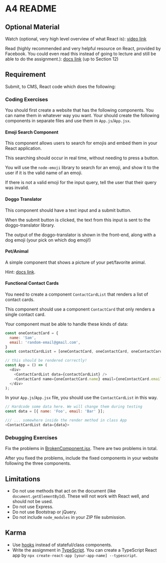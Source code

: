 # A4 README

## Optional Material

Watch (optional, very high level overview of what React is):
[video link](https://www.youtube.com/watch?v=7K2rDNOlEes)

Read (highly recommended and very helpful resource on React, provided by Facebook. You could even
read this instead of going to lecture and still be able to do the assignment.):
[docs link](https://reactjs.org/docs/hello-world.html) (up to Section 12)

## Requirement

Submit, to CMS, React code which does the following:

### Coding Exercises

You should first create a website that has the following components. You can name them in whatever
way you want. Your should create the following components in separate files and use them in
`App.js`/`App.jsx`.

#### Emoji Search Component

This component allows users to search for emojis and embed them in your React application.

This searching should occur in real time, without needing to press a button.

You will use the `node-emoji` library to search for an emoji, and show it to the user if it is the
valid name of an emoji.

If there is not a valid emoji for the input query, tell the user that their query was invalid.

#### Doggo Translator

This component should have a text input and a submit button.

When the submit button is clicked, the text from this input is sent to the doggo-translator library.

The output of the doggo-translator is shown in the front-end, along with a dog emoji
(your pick on which dog emoji!)

#### Pet/Animal

A simple component that shows a picture of your pet/favorite animal.

Hint: [docs link](https://facebook.github.io/create-react-app/docs/adding-images-fonts-and-files).

#### Functional Contact Cards

You need to create a component `ContactCardList` that renders a list of contact cards.

This component should use a component `ContactCard` that only renders a single contact card.

Your component must be able to handle these kinds of data:

```javascript
const oneContactCard = {
  name: 'Sam',
  email: 'random-email@gmail.com',
}
const contactCardList = [oneContactCard, oneContactCard, oneContactCard];

// this should be rendered correctly!
const App = () => (
  <div>
    <ContactCardList data={contactCardList} />
    <ContactCard name={oneContactCard.name} email={oneContactCard.email} />
  </div>
);
```

In your `App.js`/`App.jsx` file, you should use the `ContactCardList` in this way.

```javascript
// Hardcode some data here. We will change them during testing
const data = [{ name: 'Foo', email: 'Bar' }];

/// ... somewhere inside the render method in class App
<ContactCardList data={data}>
```

### Debugging Exercises

Fix the problems in [BrokenComponent.jsx](./BrokenComponent.jsx). There are two problems in total.

After you fixed the problems, include the fixed components in your website following the three
components.

## Limitations

- Do not use methods that act on the document (like `document.getElementById`). These will not work
with React well, and should not be used.
- Do not use Express.
- Do not use Bootstrap or jQuery.
- Do not include `node_modules` in your ZIP file submission.

## Karma

- Use [hooks](https://reactjs.org/docs/hooks-intro.html) instead of stateful/class components.
- Write the assignment in [TypeScript](https://typescriptlang.org). You can create a TypeScript
React app by `npx create-react-app [your-app-name] --typescript`.
